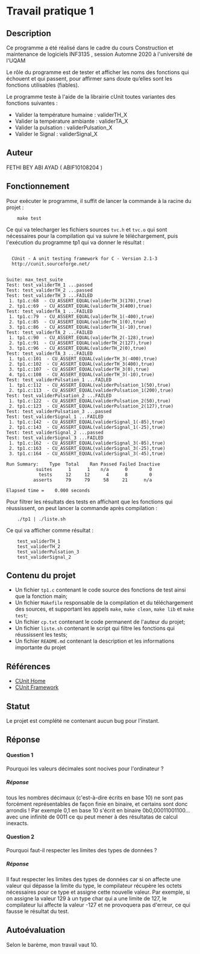 # Travail pratique 1

   ## Description
   
   Ce programme a été réalisé dans le cadre du cours Construction et maintenance de logiciels INF3135 , session Automne 2020 à l'université de l'UQAM

   Le rôle du programme est de tester et afficher les noms des fonctions qui échouent et qui passent, pour affirmer sans doute qu’elles sont les fonctions utilisables (fiables).
   
   Le programme teste à l'aide de la librairie cUnit toutes variantes des fonctions suivantes :
   
   - Valider la température humaine : validerTH_X
   - Valider la température ambiante : validerTA_X
   - Valider la pulsation : validerPulsation_X
   - Valider le Signal : validerSignal_X

   ## Auteur

   FETHI BEY ABI AYAD  ( ABIF10108204 )

   ## Fonctionnement

   Pour exécuter le programme, il suffit de lancer la commande à la racine du projet :
   
   ~~~~
       make test
   ~~~~
   
   Ce qui va telecharger les fichiers sources `tvc.h` et `tvc.o` qui sont nécessaires pour la compilation qui va suivre le téléchargement, puis l'exécution du programme tp1 qui va donner le résultat :
   ~~~~
           
     CUnit - A unit testing framework for C - Version 2.1-3
     http://cunit.sourceforge.net/


Suite: max_test_suite
  Test: test_validerTH_1 ...passed
  Test: test_validerTH_2 ...passed
  Test: test_validerTH_3 ...FAILED
    1. tp1.c:68  - CU_ASSERT_EQUAL(validerTH_3(170),true)
    2. tp1.c:69  - CU_ASSERT_EQUAL(validerTH_3(400),true)
  Test: test_validerTA_1 ...FAILED
    1. tp1.c:79  - CU_ASSERT_EQUAL(validerTH_1(-400),true)
    2. tp1.c:85  - CU_ASSERT_EQUAL(validerTH_1(0),true)
    3. tp1.c:86  - CU_ASSERT_EQUAL(validerTH_1(-10),true)
  Test: test_validerTA_2 ...FAILED
    1. tp1.c:90  - CU_ASSERT_EQUAL(validerTH_2(-128),true)
    2. tp1.c:91  - CU_ASSERT_EQUAL(validerTH_2(127),true)
    3. tp1.c:96  - CU_ASSERT_EQUAL(validerTH_2(0),true)
  Test: test_validerTA_3 ...FAILED
    1. tp1.c:101  - CU_ASSERT_EQUAL(validerTH_3(-400),true)
    2. tp1.c:102  - CU_ASSERT_EQUAL(validerTH_3(400),true)
    3. tp1.c:107  - CU_ASSERT_EQUAL(validerTH_3(0),true)
    4. tp1.c:108  - CU_ASSERT_EQUAL(validerTH_3(-10),true)
  Test: test_validerPulsation_1 ...FAILED
    1. tp1.c:112  - CU_ASSERT_EQUAL(validerPulsation_1(50),true)
    2. tp1.c:113  - CU_ASSERT_EQUAL(validerPulsation_1(200),true)
  Test: test_validerPulsation_2 ...FAILED
    1. tp1.c:122  - CU_ASSERT_EQUAL(validerPulsation_2(50),true)
    2. tp1.c:123  - CU_ASSERT_EQUAL(validerPulsation_2(127),true)
  Test: test_validerPulsation_3 ...passed
  Test: test_validerSignal_1 ...FAILED
    1. tp1.c:142  - CU_ASSERT_EQUAL(validerSignal_1(-85),true)
    2. tp1.c:143  - CU_ASSERT_EQUAL(validerSignal_1(-25),true)
  Test: test_validerSignal_2 ...passed
  Test: test_validerSignal_3 ...FAILED
    1. tp1.c:162  - CU_ASSERT_EQUAL(validerSignal_3(-85),true)
    2. tp1.c:163  - CU_ASSERT_EQUAL(validerSignal_3(-25),true)
    3. tp1.c:164  - CU_ASSERT_EQUAL(validerSignal_3(-45),true)

Run Summary:    Type  Total    Ran Passed Failed Inactive
              suites      1      1    n/a      0        0
               tests     12     12      4      8        0
             asserts     79     79     58     21      n/a

Elapsed time =    0.000 seconds

   ~~~~

Pour filtrer les résultats des tests en affichant que les fonctions qui réussissent, on peut lancer la commande après compilation :

   ~~~~
       ./tp1 | ./liste.sh
   ~~~~

Ce qui va afficher comme résultat : 

   ~~~~
       test_validerTH_1
       test_validerTH_2
       test_validerPulsation_3
       test_validerSignal_2

   ~~~~

   ## Contenu du projet

   - Un fichier `tp1.c` contenant le code source des fonctions de test ainsi que la fonction main;
   - Un fichier `Makefile` responsable de la compilation et du téléchargement des sources, et supportant les appels `make`, `make clean`, `make lib` et `make test`;
   - Un fichier `cp.txt` contenant le code permanent de l'auteur du projet;
   - Un fichier `liste.sh` contenant le script qui filtre les fonctions qui réussissent les tests;
   - Un fichier `README.md` contenant la description et les informations importante du projet
   
   ## Références

   - [CUnit Home](http://cunit.sourceforge.net/index.html)
   - [CUnit Framework](http://cunit.sourceforge.net/doxdocs/group__Framework.html)


   ## Statut

   Le projet est complété ne contenant aucun bug pour l'instant.
   
   ## Réponse
   
   #### Question 1
   Pourquoi les valeurs décimales sont nocives pour l'ordinateur ?
   
   ##### Réponse
   tous les nombres décimaux (c'est-à-dire écrits en base 10) ne sont pas forcément représentables de façon finie en binaire, et certains sont donc arrondis !
   Par exemple 0,1 en base 10 s'écrit en binaire 0b0,00011001100… avec une infinité de 0011 ce qu peut mener à des résultatas de calcul inexacts.
   
   #### Question 2
   Pourquoi faut-il respecter les limites des types de données ?
   
   ##### Réponse
   Il faut respecter les limites des types de données car si on affecte une valeur qui dépasse la limite du type, le compilateur récupère les octets nécessaires pour ce type et assigne cette nouvelle valeur.
   Par exemple, si on assigne la valeur 129 à un type char qui a une limite de 127, le compilateur lui affecte la valeur -127 et ne provoquera pas d'erreur, ce qui fausse le résultat du test.   
   
   ## Autoévaluation
   
   Selon le barème, mon travail vaut 10.
